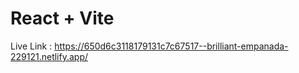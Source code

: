 # React + Vite

Live Link : https://650d6c3118179131c7c67517--brilliant-empanada-229121.netlify.app/
